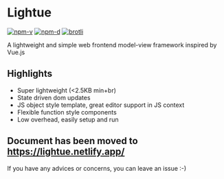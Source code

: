 # Lightue

<a href="https://npmjs.com/package/lightue"><img src="https://img.shields.io/npm/v/lightue.svg" alt="npm-v"></a>
<a href="https://npmjs.com/package/lightue"><img src="https://img.shields.io/npm/dt/lightue.svg" alt="npm-d"></a>
<a href="https://bundlephobia.com/result?p=lightue"><img src="https://img.badgesize.io/https:/unpkg.com/lightue/dist/lightue.min.js?label=brotli&compression=brotli" alt="brotli"></a>

A lightweight and simple web frontend model-view framework inspired by Vue.js

## Highlights

- Super lightweight (<2.5KB min+br)
- State driven dom updates
- JS object style template, great editor support in JS context
- Flexible function style components
- Low overhead, easily setup and run

## Document has been moved to https://lightue.netlify.app/

If you have any advices or concerns, you can leave an issue :-)
